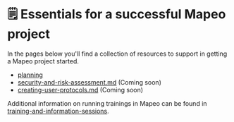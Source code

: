 # 🗒 Essentials for a successful Mapeo project

In the pages below you'll find a collection of resources to support in getting a Mapeo project started.&#x20;

* [planning](planning/ "mention")
* [security-and-risk-assessment.md](security-and-risk-assessment.md "mention") (Coming soon)
* [creating-user-protocols.md](creating-user-protocols.md "mention") (Coming soon)

Additional information on running trainings in Mapeo can be found in [training-and-information-sessions](../training-and-information-sessions/ "mention").
